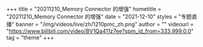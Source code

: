 +++
    title = "20211210_Memory Connector 的增强"
    hometitle = "20211210_Memory Connector 的增强"
    date = "2021-12-10"
    styles = "专题直播"
    banner = "/img/videos/live/zh/1210pmc_zh.png"
    author = ""
    videourl = "https://www.bilibili.com/video/BV1Qa411z7ee?spm_id_from=333.999.0.0" 
    tag = "theme"
+++